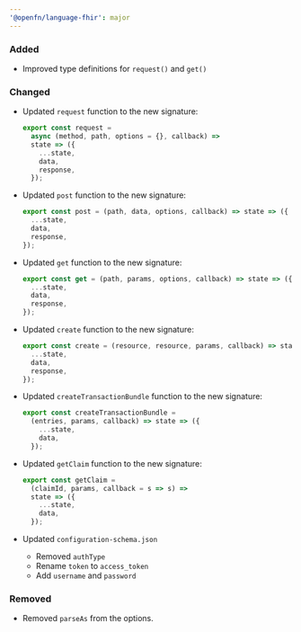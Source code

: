 ```yaml
---
'@openfn/language-fhir': major
---
```


### Added

- Improved type definitions for `request()` and `get()`

### Changed

- Updated `request` function to the new signature:

  ```js
  export const request =
    async (method, path, options = {}, callback) =>
    state => ({
      ...state,
      data,
      response,
    });
  ```

- Updated `post` function to the new signature:

  ```js
  export const post = (path, data, options, callback) => state => ({
    ...state,
    data,
    response,
  });
  ```

- Updated `get` function to the new signature:

  ```js
  export const get = (path, params, options, callback) => state => ({
    ...state,
    data,
    response,
  });
  ```

- Updated `create` function to the new signature:

  ```js
  export const create = (resource, resource, params, callback) => state => ({
    ...state,
    data,
    response,
  });
  ```

- Updated `createTransactionBundle` function to the new signature:

  ```js
  export const createTransactionBundle =
    (entries, params, callback) => state => ({
      ...state,
      data,
    });
  ```

- Updated `getClaim` function to the new signature:
  ```js
  export const getClaim =
    (claimId, params, callback = s => s) =>
    state => ({
      ...state,
      data,
    });
  ```
- Updated `configuration-schema.json`
  - Removed `authType`
  - Rename `token` to `access_token`
  - Add `username` and `password`

### Removed

- Removed `parseAs` from the options.
